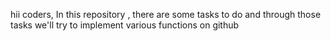 hii coders,
  In this repository , there are some tasks to do and through those tasks we'll try to implement various functions on github
